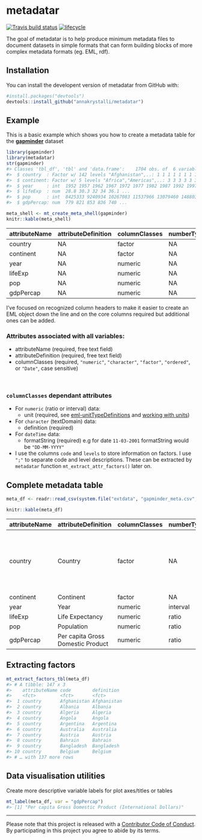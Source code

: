 
<!-- README.md is generated from README.Rmd. Please edit that file -->

# metadatar

[![Travis build
status](https://travis-ci.org/annakrystalli/metadatar.svg?branch=master)](https://travis-ci.org/annakrystalli/metadatar)
[![lifecycle](https://img.shields.io/badge/lifecycle-experimental-orange.svg)](https://www.tidyverse.org/lifecycle/#experimental)

The goal of metadatar is to help produce minimum metadata files to
document datasets in simple formats that can form building blocks of
more complex metadata formats (eg. EML, rdf).

## Installation

You can install the developent version of metadatar from GitHub with:

``` r
#install.packages("devtools")
devtools::install_github("annakrystalli/metadatar")
```

## Example

This is a basic example which shows you how to create a metadata table
for the [**gapminder**](https://github.com/jennybc/gapminder) dataset

``` r
library(gapminder)
library(metadatar)
str(gapminder)
#> Classes 'tbl_df', 'tbl' and 'data.frame':    1704 obs. of  6 variables:
#>  $ country  : Factor w/ 142 levels "Afghanistan",..: 1 1 1 1 1 1 1 1 1 1 ...
#>  $ continent: Factor w/ 5 levels "Africa","Americas",..: 3 3 3 3 3 3 3 3 3 3 ...
#>  $ year     : int  1952 1957 1962 1967 1972 1977 1982 1987 1992 1997 ...
#>  $ lifeExp  : num  28.8 30.3 32 34 36.1 ...
#>  $ pop      : int  8425333 9240934 10267083 11537966 13079460 14880372 12881816 13867957 16317921 22227415 ...
#>  $ gdpPercap: num  779 821 853 836 740 ...
```

``` r
meta_shell <- mt_create_meta_shell(gapminder)
knitr::kable(meta_shell)
```

| attributeName | attributeDefinition | columnClasses | numberType | unit | minimum | maximum | formatString | definition | code | levels |
| :------------ | :------------------ | :------------ | :--------- | :--- | :------ | :------ | :----------- | :--------- | :--- | :----- |
| country       | NA                  | factor        | NA         | NA   | NA      | NA      | NA           | NA         | NA   | NA     |
| continent     | NA                  | factor        | NA         | NA   | NA      | NA      | NA           | NA         | NA   | NA     |
| year          | NA                  | numeric       | NA         | NA   | NA      | NA      | NA           | NA         | NA   | NA     |
| lifeExp       | NA                  | numeric       | NA         | NA   | NA      | NA      | NA           | NA         | NA   | NA     |
| pop           | NA                  | numeric       | NA         | NA   | NA      | NA      | NA           | NA         | NA   | NA     |
| gdpPercap     | NA                  | numeric       | NA         | NA   | NA      | NA      | NA           | NA         | NA   | NA     |

I’ve focused on recognized column headers to make it easier to create an
EML object down the line and on the core columns required but additional
ones can be added.

### Attributes associated with all variables:

  - attributeName (required, free text field)
  - attributeDefinition (required, free text field)
  - columnClasses (required, `"numeric"`, `"character"`, `"factor"`,
    `"ordered"`, or `"Date"`, case sensitive)

<br>

### `columnClasses` dependant attributes

  - For `numeric` (ratio or interval) data:
      - unit (required, see
        [eml-unitTypeDefinitions](https://knb.ecoinformatics.org/#external//emlparser/docs/eml-2.1.1/./eml-unitTypeDefinitions.html)
        and [working with
        units](https://github.com/ropensci/EML/blob/master/vignettes/working-with-units.Rmd))
  - For `character` (textDomain) data:
      - definition (required)
  - For `dateTime` data:
      - formatString (required) e.g for date `11-03-2001` formatString
        would be `"DD-MM-YYYY"` <br>
  - I use the columns `code` and `levels` to store information on
    factors. I use `";"` to separate code and level descriptions. These
    can be extracted by `metadatar` function `mt_extract_attr_factors()`
    later
on.

## Complete metadata table

``` r
meta_df <- readr::read_csv(system.file("extdata", "gapminder_meta.csv", package="metadatar"))
```

``` r
knitr::kable(meta_df)
```

| attributeName | attributeDefinition               | columnClasses | numberType | unit                  | minimum | maximum | formatString | definition | code                                                                                                                                                                                                                                                                                                                                                                                                                                                                                                                                                                                                                                                                                                                                                                                                                                                                                                                                                                                                                                                                                                                                                                                                                                                                                                                                                                            | levels                                                                                                                                                                                                                                                                                                                                                                                                                                                                                                                                                                                                                                                                                                                                                                                                                                                                                                                                                                                                                                                                                                                                                                                                                                                                                                                                                                          |
| :------------ | :-------------------------------- | :------------ | :--------- | :-------------------- | ------: | ------: | :----------- | :--------- | :------------------------------------------------------------------------------------------------------------------------------------------------------------------------------------------------------------------------------------------------------------------------------------------------------------------------------------------------------------------------------------------------------------------------------------------------------------------------------------------------------------------------------------------------------------------------------------------------------------------------------------------------------------------------------------------------------------------------------------------------------------------------------------------------------------------------------------------------------------------------------------------------------------------------------------------------------------------------------------------------------------------------------------------------------------------------------------------------------------------------------------------------------------------------------------------------------------------------------------------------------------------------------------------------------------------------------------------------------------------------------ | :------------------------------------------------------------------------------------------------------------------------------------------------------------------------------------------------------------------------------------------------------------------------------------------------------------------------------------------------------------------------------------------------------------------------------------------------------------------------------------------------------------------------------------------------------------------------------------------------------------------------------------------------------------------------------------------------------------------------------------------------------------------------------------------------------------------------------------------------------------------------------------------------------------------------------------------------------------------------------------------------------------------------------------------------------------------------------------------------------------------------------------------------------------------------------------------------------------------------------------------------------------------------------------------------------------------------------------------------------------------------------ |
| country       | Country                           | factor        | NA         | NA                    |      NA |      NA | NA           | NA         | Afghanistan;Albania;Algeria;Angola;Argentina;Australia;Austria;Bahrain;Bangladesh;Belgium;Benin;Bolivia;Bosnia and Herzegovina;Botswana;Brazil;Bulgaria;Burkina Faso;Burundi;Cambodia;Cameroon;Canada;Central African Republic;Chad;Chile;China;Colombia;Comoros;Congo, Dem. Rep.;Congo, Rep.;Costa Rica;Cote d’Ivoire;Croatia;Cuba;Czech Republic;Denmark;Djibouti;Dominican Republic;Ecuador;Egypt;El Salvador;Equatorial Guinea;Eritrea;Ethiopia;Finland;France;Gabon;Gambia;Germany;Ghana;Greece;Guatemala;Guinea;Guinea-Bissau;Haiti;Honduras;Hong Kong, China;Hungary;Iceland;India;Indonesia;Iran;Iraq;Ireland;Israel;Italy;Jamaica;Japan;Jordan;Kenya;Korea, Dem. Rep.;Korea, Rep.;Kuwait;Lebanon;Lesotho;Liberia;Libya;Madagascar;Malawi;Malaysia;Mali;Mauritania;Mauritius;Mexico;Mongolia;Montenegro;Morocco;Mozambique;Myanmar;Namibia;Nepal;Netherlands;New Zealand;Nicaragua;Niger;Nigeria;Norway;Oman;Pakistan;Panama;Paraguay;Peru;Philippines;Poland;Portugal;Puerto Rico;Reunion;Romania;Rwanda;Sao Tome and Principe;Saudi Arabia;Senegal;Serbia;Sierra Leone;Singapore;Slovak Republic;Slovenia;Somalia;South Africa;Spain;Sri Lanka;Sudan;Swaziland;Sweden;Switzerland;Syria;Taiwan;Tanzania;Thailand;Togo;Trinidad and Tobago;Tunisia;Turkey;Uganda;United Kingdom;United States;Uruguay;Venezuela;Vietnam;West Bank and Gaza;Yemen, Rep.;Zambia;Zimbabwe | Afghanistan;Albania;Algeria;Angola;Argentina;Australia;Austria;Bahrain;Bangladesh;Belgium;Benin;Bolivia;Bosnia and Herzegovina;Botswana;Brazil;Bulgaria;Burkina Faso;Burundi;Cambodia;Cameroon;Canada;Central African Republic;Chad;Chile;China;Colombia;Comoros;Congo, Dem. Rep.;Congo, Rep.;Costa Rica;Cote d’Ivoire;Croatia;Cuba;Czech Republic;Denmark;Djibouti;Dominican Republic;Ecuador;Egypt;El Salvador;Equatorial Guinea;Eritrea;Ethiopia;Finland;France;Gabon;Gambia;Germany;Ghana;Greece;Guatemala;Guinea;Guinea-Bissau;Haiti;Honduras;Hong Kong, China;Hungary;Iceland;India;Indonesia;Iran;Iraq;Ireland;Israel;Italy;Jamaica;Japan;Jordan;Kenya;Korea, Dem. Rep.;Korea, Rep.;Kuwait;Lebanon;Lesotho;Liberia;Libya;Madagascar;Malawi;Malaysia;Mali;Mauritania;Mauritius;Mexico;Mongolia;Montenegro;Morocco;Mozambique;Myanmar;Namibia;Nepal;Netherlands;New Zealand;Nicaragua;Niger;Nigeria;Norway;Oman;Pakistan;Panama;Paraguay;Peru;Philippines;Poland;Portugal;Puerto Rico;Reunion;Romania;Rwanda;Sao Tome and Principe;Saudi Arabia;Senegal;Serbia;Sierra Leone;Singapore;Slovak Republic;Slovenia;Somalia;South Africa;Spain;Sri Lanka;Sudan;Swaziland;Sweden;Switzerland;Syria;Taiwan;Tanzania;Thailand;Togo;Trinidad and Tobago;Tunisia;Turkey;Uganda;United Kingdom;United States;Uruguay;Venezuela;Vietnam;West Bank and Gaza;Yemen, Rep.;Zambia;Zimbabwe |
| continent     | Continent                         | factor        | NA         | NA                    |      NA |      NA | NA           | NA         | Africa;Americas;Asia;Europe;Oceania                                                                                                                                                                                                                                                                                                                                                                                                                                                                                                                                                                                                                                                                                                                                                                                                                                                                                                                                                                                                                                                                                                                                                                                                                                                                                                                                             | Africa;Americas;Asia;Europe;Oceania                                                                                                                                                                                                                                                                                                                                                                                                                                                                                                                                                                                                                                                                                                                                                                                                                                                                                                                                                                                                                                                                                                                                                                                                                                                                                                                                             |
| year          | Year                              | numeric       | interval   | NA                    |    1952 |    2007 | NA           | NA         | NA                                                                                                                                                                                                                                                                                                                                                                                                                                                                                                                                                                                                                                                                                                                                                                                                                                                                                                                                                                                                                                                                                                                                                                                                                                                                                                                                                                              | NA                                                                                                                                                                                                                                                                                                                                                                                                                                                                                                                                                                                                                                                                                                                                                                                                                                                                                                                                                                                                                                                                                                                                                                                                                                                                                                                                                                              |
| lifeExp       | Life Expectancy                   | numeric       | ratio      | NA                    |       0 |      NA | NA           | NA         | NA                                                                                                                                                                                                                                                                                                                                                                                                                                                                                                                                                                                                                                                                                                                                                                                                                                                                                                                                                                                                                                                                                                                                                                                                                                                                                                                                                                              | NA                                                                                                                                                                                                                                                                                                                                                                                                                                                                                                                                                                                                                                                                                                                                                                                                                                                                                                                                                                                                                                                                                                                                                                                                                                                                                                                                                                              |
| pop           | Population                        | numeric       | ratio      | NA                    |       0 |      NA | NA           | NA         | NA                                                                                                                                                                                                                                                                                                                                                                                                                                                                                                                                                                                                                                                                                                                                                                                                                                                                                                                                                                                                                                                                                                                                                                                                                                                                                                                                                                              | NA                                                                                                                                                                                                                                                                                                                                                                                                                                                                                                                                                                                                                                                                                                                                                                                                                                                                                                                                                                                                                                                                                                                                                                                                                                                                                                                                                                              |
| gdpPercap     | Per capita Gross Domestic Product | numeric       | ratio      | International Dollars |      NA |      NA | NA           | NA         | NA                                                                                                                                                                                                                                                                                                                                                                                                                                                                                                                                                                                                                                                                                                                                                                                                                                                                                                                                                                                                                                                                                                                                                                                                                                                                                                                                                                              | NA                                                                                                                                                                                                                                                                                                                                                                                                                                                                                                                                                                                                                                                                                                                                                                                                                                                                                                                                                                                                                                                                                                                                                                                                                                                                                                                                                                              |

## Extracting factors

``` r
mt_extract_factors_tbl(meta_df)
#> # A tibble: 147 x 3
#>    attributeName code        definition 
#>    <fct>         <fct>       <fct>      
#>  1 country       Afghanistan Afghanistan
#>  2 country       Albania     Albania    
#>  3 country       Algeria     Algeria    
#>  4 country       Angola      Angola     
#>  5 country       Argentina   Argentina  
#>  6 country       Australia   Australia  
#>  7 country       Austria     Austria    
#>  8 country       Bahrain     Bahrain    
#>  9 country       Bangladesh  Bangladesh 
#> 10 country       Belgium     Belgium    
#> # … with 137 more rows
```

## Data visualisation utilities

Create more descriptive variable labels for plot axes/titles or tables

``` r
mt_label(meta_df, var = "gdpPercap")
#> [1] "Per capita Gross Domestic Product (International Dollars)"
```

-----

Please note that this project is released with a [Contributor Code of
Conduct](CODE_OF_CONDUCT.md). By participating in this project you agree
to abide by its terms.
